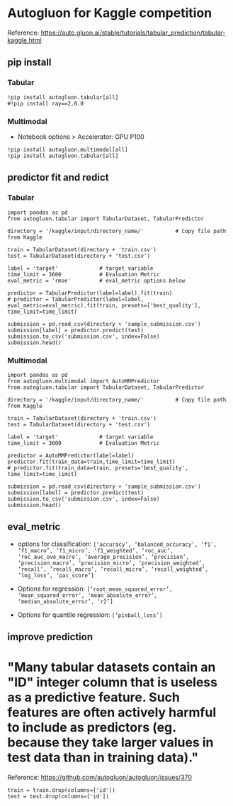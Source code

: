 # Autogluon for Kaggle competition

Reference: https://auto.gluon.ai/stable/tutorials/tabular_prediction/tabular-kaggle.html

## pip install

### Tabular

```
!pip install autogluon.tabular[all]
#!pip install ray==2.0.0
```

### Multimodal

* Notebook options > Accelerator: GPU P100

```
!pip install autogluon.multimodal[all]
!pip install autogluon.tabular[all]
```

## predictor fit and redict

### Tabular

```
import pandas as pd
from autogluon.tabular import TabularDataset, TabularPredictor

directory = '/kaggle/input/directory_name/'          # Copy file path from Kaggle

train = TabularDataset(directory + 'train.csv')
test = TabularDataset(directory + 'test.csv')
```

```
label = 'target'             # target variable
time_limit = 3600            # Evaluation Metric 
eval_metric = 'rmse'         # eval_metric options below

predictor = TabularPredictor(label=label).fit(train)
# predictor = TabularPredictor(label=label, eval_metric=eval_metric).fit(train, presets=['best_quality'], time_limit=time_limit)

submission = pd.read_csv(directory + 'sample_submission.csv')
submission[label] = predictor.predict(test)
submission.to_csv('submission.csv', index=False)
submission.head()
```
### Multimodal

```
import pandas as pd
from autogluon.multimodal import AutoMMPredictor
from autogluon.tabular import TabularDataset, TabularPredictor

directory = '/kaggle/input/directory_name/'          # Copy file path from Kaggle

train = TabularDataset(directory + 'train.csv')
test = TabularDataset(directory + 'test.csv')
```

```
label = 'target'             # target variable
time_limit = 3600            # Evaluation Metric 

predictor = AutoMMPredictor(label=label)
predictor.fit(train_data=train,time_limit=time_limit)
# predictor.fit(train_data=train, presets='best_quality', time_limit=time_limit)

submission = pd.read_csv(directory + 'sample_submission.csv')
submission[label] = predictor.predict(test)
submission.to_csv('submission.csv', index=False)
submission.head()
```


## eval_metric

* options for classification:
`[‘accuracy’, ‘balanced_accuracy’, ‘f1’, ‘f1_macro’, ‘f1_micro’, ‘f1_weighted’, ‘roc_auc’, ‘roc_auc_ovo_macro’, ‘average_precision’, ‘precision’, ‘precision_macro’, ‘precision_micro’, ‘precision_weighted’, ‘recall’, ‘recall_macro’, ‘recall_micro’, ‘recall_weighted’, ‘log_loss’, ‘pac_score’]`

* Options for regression:
`[‘root_mean_squared_error’, ‘mean_squared_error’, ‘mean_absolute_error’, ‘median_absolute_error’, ‘r2’]`

* Options for quantile regression:
`[‘pinball_loss’]`

## improve prediction

# "Many tabular datasets contain an "ID" integer column that is useless as a predictive feature. Such features are often actively harmful to include as predictors (eg. because they take larger values in test data than in training data)."
Reference: https://github.com/autogluon/autogluon/issues/370

```
train = train.drop(columns=['id'])
test = test.drop(columns=['id'])
```

